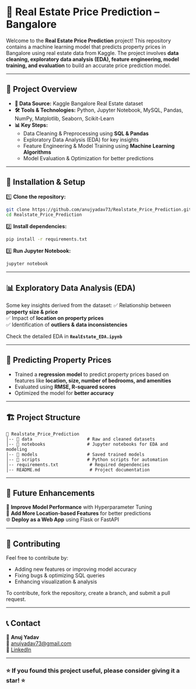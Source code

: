 # 🏡 Real Estate Price Prediction – Bangalore

Welcome to the **Real Estate Price Prediction** project! This repository contains a machine learning model that predicts property prices in Bangalore using real estate data from Kaggle. The project involves **data cleaning, exploratory data analysis (EDA), feature engineering, model training, and evaluation** to build an accurate price prediction model.

---

## 📌 Project Overview

- **📂 Data Source:** Kaggle Bangalore Real Estate dataset  
- **🛠️ Tools & Technologies:** Python, Jupyter Notebook, MySQL, Pandas, NumPy, Matplotlib, Seaborn, Scikit-Learn  
- **📊 Key Steps:**  
  - Data Cleaning & Preprocessing using **SQL & Pandas**  
  - Exploratory Data Analysis (EDA) for key insights  
  - Feature Engineering & Model Training using **Machine Learning Algorithms**  
  - Model Evaluation & Optimization for better predictions  

---

## 🚀 Installation & Setup

1️⃣ **Clone the repository:**  
```bash
git clone https://github.com/anujyadav73/Realstate_Price_Prediction.git
cd Realstate_Price_Prediction
```

2️⃣ **Install dependencies:**  
```bash
pip install -r requirements.txt
```

3️⃣ **Run Jupyter Notebook:**  
```bash
jupyter notebook
```

---

## 📊 Exploratory Data Analysis (EDA)

Some key insights derived from the dataset:
✅ Relationship between **property size & price**  
✅ Impact of **location on property prices**  
✅ Identification of **outliers & data inconsistencies**  

Check the detailed EDA in **`RealEstate_EDA.ipynb`**

---

## 🎯 Predicting Property Prices

- Trained a **regression model** to predict property prices based on features like **location, size, number of bedrooms, and amenities**  
- Evaluated using **RMSE, R-squared scores**  
- Optimized the model for **better accuracy**  

---

## 🏗️ Project Structure

```
📂 Realstate_Price_Prediction
│-- 📂 data                     # Raw and cleaned datasets
│-- 📂 notebooks                # Jupyter notebooks for EDA and modeling
│-- 📂 models                   # Saved trained models
│-- 📂 scripts                  # Python scripts for automation
│-- requirements.txt            # Required dependencies
│-- README.md                   # Project documentation
```

---

## 📌 Future Enhancements

🚀 **Improve Model Performance** with Hyperparameter Tuning  
📍 **Add More Location-based Features** for better predictions  
🌐 **Deploy as a Web App** using Flask or FastAPI  

---

## 🤝 Contributing

Feel free to contribute by:
- Adding new features or improving model accuracy
- Fixing bugs & optimizing SQL queries
- Enhancing visualization & analysis

To contribute, fork the repository, create a branch, and submit a pull request.

---

## 📞 Contact

👤 **Anuj Yadav**  
📧 anujyadav73@gmail.com  
🔗 [LinkedIn](https://www.linkedin.com/in/anujyadav73/)  

---

### ⭐ If you found this project useful, please consider giving it a star! ⭐


